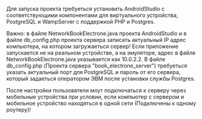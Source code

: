 Для запуска проекта требуеться установить AndroidStudio с соответствующими компонентами для виртуального устройства, PostgreSQL и WampServer с поддержкой PHP и Postgres.

Важно: в файле NetworkBookElectrone.java проекта AndroidStudio и в файле db_config.php проекта сервера записать актуальный IP адрес компьютера, на котором загружаеться сервер! 
Если приложение запускается не на реальном устройстве, а на эмуляторе, адрес в файле NetworkBookElectrone.java указывается как 10.0.2.2.
В файле db_config.php (Проекта сервера "book_electrone_server") требуеться указать актуальный порт для PostgreSQL и пароль от его сервера, который задаеться оператором ЭВМ после установки службы Postgres.

После настройки пользователи моут подключаться к серверу через мобильные устройства при условии, если компьютер с сервером и мобильное устройство находяться в одной сети (Подключены к одному роутеру)!
